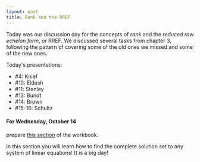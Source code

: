 ```yaml
---
layout: post
title: Rank and the RREF
---
```


Today was our discussion day for the concepts of _rank_ and the _reduced row echelon form_,
or RREF. We discussed several tasks from chapter 3, following the pattern of
covering some of the old ones we missed and some of the new ones.

Today's presentations:
* \#4: Knief
* \#10: Eldash
* \#11: Stanley
* \#13: Bundt
* \#14: Brown
* \#15-16: Schultz

#### For Wednesday, October 14

prepare [this section][soln] of the workbook.

[soln]: http://theronhitchman.github.io/linear-algebra/course-materials/workbook/complete-solution.html

In this section you will learn how to find the complete solution set to any system
of linear equations! It is a big day!
